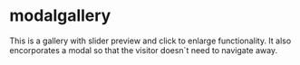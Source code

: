 # modalgallery
This is a gallery with slider preview and click to enlarge functionality.  It also encorporates a modal so that the visitor doesn`t need to navigate away.
